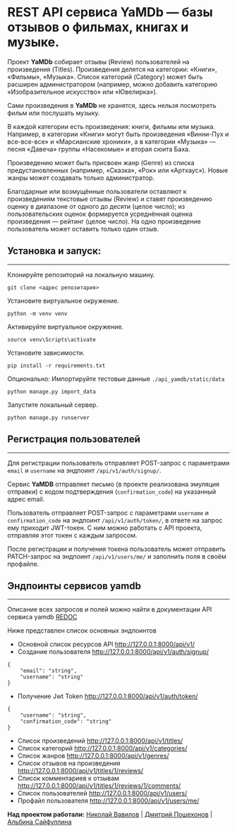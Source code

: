 # REST API сервиса YaMDb — базы отзывов о фильмах, книгах и музыке. 

Проект **YaMDb** собирает отзывы (Review) пользователей на произведения (Titles). Произведения делятся на категории: «Книги», «Фильмы», «Музыка». Список категорий (Category) может быть расширен администратором (например, можно добавить категорию «Изобразительное искусство» или «Ювелирка»).

Сами произведения в **YaMDb** не хранятся, здесь нельзя посмотреть фильм или послушать музыку.

В каждой категории есть произведения: книги, фильмы или музыка. Например, в категории «Книги» могут быть произведения «Винни-Пух и все-все-все» и «Марсианские хроники», а в категории «Музыка» — песня «Давеча» группы «Насекомые» и вторая сюита Баха.

Произведению может быть присвоен жанр (Genre) из списка предустановленных (например, «Сказка», «Рок» или «Артхаус»). Новые жанры может создавать только администратор.

Благодарные или возмущённые пользователи оставляют к произведениям текстовые отзывы (Review) и ставят произведению оценку в диапазоне от одного до десяти (целое число); из пользовательских оценок формируется усреднённая оценка произведения — рейтинг (целое число). На одно произведение пользователь может оставить только один отзыв.



## Установка и запуск:
___
Клонируйте репозиторий на локальную машину.
```
git clone <адрес репозитария>
```
Установите виртуальное окружение.
```
python -m venv venv
```
Активируйте виртуальное окружение.
```
source venv\Scripts\activate
```
Установите зависимости.
```
pip install -r requirements.txt
```
Опционально: Импортируйте тестовые данные `./api_yamdb/static/data`
```
python manage.py import_data
```
Запустите локальный сервер.
```
python manage.py runserver
```

## Регистрация пользователей
___
Для регистрации пользователь отправляет POST-запрос с параметрами `email` и `username` на эндпоинт `/api/v1/auth/signup/`.

Сервис **YaMDB** отправляет письмо (в проекте реализована эмуляция отправки) с кодом подтверждения (`confirmation_code`) на указанный адрес email.

Пользователь отправляет POST-запрос с параметрами `username` и `confirmation_code` на эндпоинт `/api/v1/auth/token/`, в ответе на запрос ему приходит JWT-токен. С ним можно работать с API проекта, отправляя этот токен с каждым запросом.

После регистрации и получения токена пользователь может отправить PATCH-запрос на эндпоинт `/api/v1/users/me/` и заполнить поля в своём профайле.

## Эндпоинты сервисов **yamdb**
___

Описание всех запросов и полей можно найти в документации API сервиса yamdb [REDOC](http://127.0.0.1:8000/redoc/)

Ниже представлен список основных эндпоинтов
* Основной список ресурсов API http://127.0.0.1:8000/api/v1/
* Создание пользователя http://127.0.0.1:8000/api/v1/auth/signup/
```
{ 
    "email": "string",
    "username": "string" 
}
```
* Получение Jwt Token http://127.0.0.1:8000/api/v1/auth/token/
```
{ 
    "username": "string",
    "confirmation_code": "string" 
}
```
* Список произведений http://127.0.0.1:8000/api/v1/titles/
* Список категорий http://127.0.0.1:8000/api/v1/categories/
* Список жанров http://127.0.0.1:8000/api/v1/genres/
* Список отзывов на произведения http://127.0.0.1:8000/api/v1/titles/1/reviews/
* Список комментариев к отзывам http://127.0.0.1:8000/api/v1/titles/1/reviews/1/comments/
* Список пользователей http://127.0.0.1:8000/api/v1/users/
* Профайл пользователя http://127.0.0.1:8000/api/v1/users/me/

**Над проектом работали:** [Николай Вавилов](https://github.com/vavilovnv/) | [Дмитрий Пошехонов](https://github.com/toycru) | [Альбина Сайфуллина](https://github.com/sayAlbus)